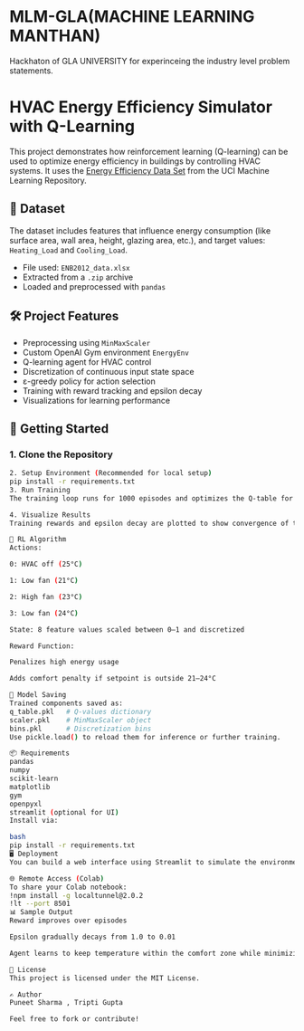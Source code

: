 # MLM-GLA(MACHINE LEARNING MANTHAN)
Hackhaton of GLA UNIVERSITY for experinceing the industry level problem statements.

# HVAC Energy Efficiency Simulator with Q-Learning

This project demonstrates how reinforcement learning (Q-learning) can be used to optimize energy efficiency in buildings by controlling HVAC systems. It uses the [Energy Efficiency Data Set](https://archive.ics.uci.edu/ml/datasets/energy+efficiency) from the UCI Machine Learning Repository.

## 📂 Dataset

The dataset includes features that influence energy consumption (like surface area, wall area, height, glazing area, etc.), and target values: `Heating_Load` and `Cooling_Load`.

- File used: `ENB2012_data.xlsx`
- Extracted from a `.zip` archive
- Loaded and preprocessed with `pandas`

## 🛠 Project Features

- Preprocessing using `MinMaxScaler`
- Custom OpenAI Gym environment `EnergyEnv`
- Q-learning agent for HVAC control
- Discretization of continuous input state space
- ε-greedy policy for action selection
- Training with reward tracking and epsilon decay
- Visualizations for learning performance

## 🚀 Getting Started

### 1. Clone the Repository

```bash
2. Setup Environment (Recommended for local setup)
pip install -r requirements.txt
3. Run Training
The training loop runs for 1000 episodes and optimizes the Q-table for actions like turning HVAC off, low fan (21°C), high fan (23°C), or low fan (24°C).

4. Visualize Results
Training rewards and epsilon decay are plotted to show convergence of the Q-learning algorithm.

🧠 RL Algorithm
Actions:

0: HVAC off (25°C)

1: Low fan (21°C)

2: High fan (23°C)

3: Low fan (24°C)

State: 8 feature values scaled between 0–1 and discretized

Reward Function:

Penalizes high energy usage

Adds comfort penalty if setpoint is outside 21–24°C

💾 Model Saving
Trained components saved as:
q_table.pkl   # Q-values dictionary
scaler.pkl    # MinMaxScaler object
bins.pkl      # Discretization bins
Use pickle.load() to reload them for inference or further training.

📦 Requirements
pandas
numpy
scikit-learn
matplotlib
gym
openpyxl
streamlit (optional for UI)
Install via:

bash
pip install -r requirements.txt
🖥️ Deployment
You can build a web interface using Streamlit to simulate the environment and visualize decisions made by the Q-learning agent.

🌐 Remote Access (Colab)
To share your Colab notebook:
!npm install -g localtunnel@2.0.2
!lt --port 8501
📊 Sample Output
Reward improves over episodes

Epsilon gradually decays from 1.0 to 0.01

Agent learns to keep temperature within the comfort zone while minimizing energy use

📜 License
This project is licensed under the MIT License.

✍️ Author
Puneet Sharma , Tripti Gupta

Feel free to fork or contribute!
